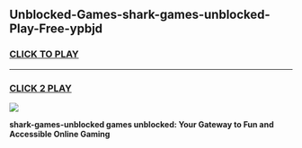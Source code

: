 
## Unblocked-Games-shark-games-unblocked-Play-Free-ypbjd
<h3>
<a href="https://premium76.site?title=shark-games-unblocked&ref=22A">CLICK TO PLAY</a></h3>
<hr>

<h3>
<a href="https://premium76.site?title=shark-games-unblocked&ref=22A">CLICK 2 PLAY</a>
  
</h3>

<a href="https://premium76.site?title=shark-games-unblocked&ref=22A"><img src="https://clearcache.store/games.png"></a>


**shark-games-unblocked games unblocked: Your Gateway to Fun and Accessible Online Gaming**
